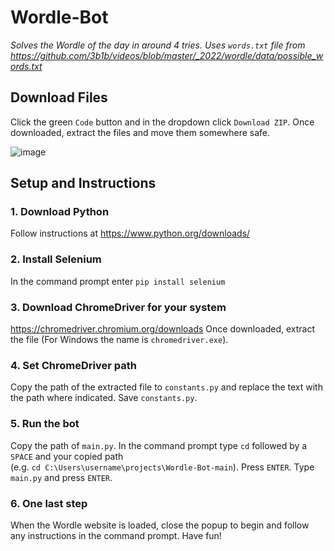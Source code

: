 # Wordle-Bot 

_Solves the Wordle of the day in around 4 tries. Uses `words.txt` file from https://github.com/3b1b/videos/blob/master/_2022/wordle/data/possible_words.txt_

## Download Files
Click the green `Code` button and in the dropdown click `Download ZIP`. Once downloaded, extract the files and move them somewhere safe.  

![image](https://user-images.githubusercontent.com/110541688/184663292-fe3f6e2a-7d90-4710-99b9-fbb3f085c100.png)



## Setup and Instructions

### 1. Download Python
Follow instructions at https://www.python.org/downloads/

### 2. Install Selenium
In the command prompt enter `pip install selenium`

### 3. Download ChromeDriver for your system
https://chromedriver.chromium.org/downloads
Once downloaded, extract the file (For Windows the name is `chromedriver.exe`).

### 4. Set ChromeDriver path
Copy the path of the extracted file to `constants.py` and replace the text with the path where indicated. Save `constants.py`.

### 5. Run the bot
Copy the path of `main.py`. In the command prompt type `cd` followed by a `SPACE` and your copied path  
(e.g. `cd C:\Users\username\projects\Wordle-Bot-main`). Press `ENTER`. Type `main.py` and press `ENTER`.

### 6. One last step
When the Wordle website is loaded, close the popup to begin and follow any instructions in the command prompt. Have fun!

